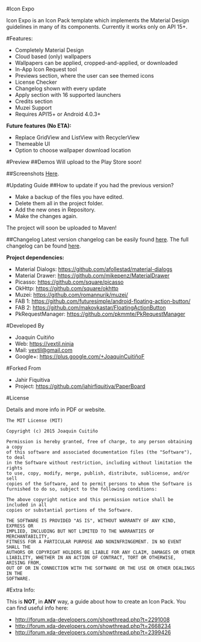 #Icon Expo

Icon Expo is an Icon Pack template which implements the Material Design guidelines in many of its components.
Currently it works only on API 15+.

#Features:
- Completely Material Design
- Cloud based (only) wallpapers
- Wallpapers can be applied, cropped-and-applied, or downloaded
- In-App Icon Request tool
- Previews section, where the user can see themed icons
- License Checker
- Changelog shown with every update
- Apply section with 16 supported launchers
- Credits section
- Muzei Support
- Requires API15+ or Android 4.0.3+

<b>Future features (No ETA):</b>
- Replace GridView and ListView with RecyclerView
- Themeable UI
- Option to choose wallpaper download location


#Preview
##Demos
Will upload to the Play Store soon!

##Screenshots
 [Here](https://github.com/Vextil/PaperBoard/tree/master/screenshots).


#Updating Guide
##How to update if you had the previous version?
- Make a backup of the files you have edited.
- Delete them all in the project folder.
- Add the new ones in Repository.
- Make the changes again.

The project will soon be uploaded to Maven!

##Changelog
Latest version changelog can be easily found [here](https://github.com/Vextil/PaperBoard/releases/latest).
The full changelog can be found [here](https://github.com/Vextil/PaperBoard/releases).
      
<b>Project dependencies:</b>
* Material Dialogs: https://github.com/afollestad/material-dialogs
* Material Drawer: https://github.com/mikepenz/MaterialDrawer
* Picasso: https://github.com/square/picasso
* OkHttp: https://github.com/square/okhttp
* Muzei: https://github.com/romannurik/muzei/
* FAB 1: https://github.com/futuresimple/android-floating-action-button/
* FAB 2: https://github.com/makovkastar/FloatingActionButton
* PkRequestManager: https://github.com/pkmmte/PkRequestManager
    
#Developed By

* Joaquin Cuitiño
* Web: https://vextil.ninja
* Mail: vextil@gmail.com
* Google+: https://plus.google.com/+JoaquinCuitiñoF

#Forked From

* Jahir Fiquitiva
* Project: https://github.com/jahirfiquitiva/PaperBoard

    
    
#License

Details and more info in PDF or website.

	The MIT License (MIT)

	Copyright (c) 2015 Joaquin Cuitiño

	Permission is hereby granted, free of charge, to any person obtaining a copy
	of this software and associated documentation files (the "Software"), to deal
	in the Software without restriction, including without limitation the rights
	to use, copy, modify, merge, publish, distribute, sublicense, and/or sell
	copies of the Software, and to permit persons to whom the Software is
	furnished to do so, subject to the following conditions:

	The above copyright notice and this permission notice shall be included in all
	copies or substantial portions of the Software.

	THE SOFTWARE IS PROVIDED "AS IS", WITHOUT WARRANTY OF ANY KIND, EXPRESS OR
	IMPLIED, INCLUDING BUT NOT LIMITED TO THE WARRANTIES OF MERCHANTABILITY,
	FITNESS FOR A PARTICULAR PURPOSE AND NONINFRINGEMENT. IN NO EVENT SHALL THE
	AUTHORS OR COPYRIGHT HOLDERS BE LIABLE FOR ANY CLAIM, DAMAGES OR OTHER
	LIABILITY, WHETHER IN AN ACTION OF CONTRACT, TORT OR OTHERWISE, ARISING FROM,
	OUT OF OR IN CONNECTION WITH THE SOFTWARE OR THE USE OR OTHER DEALINGS IN THE
	SOFTWARE.


#Extra Info:

This is <b>NOT</b>, in <b>ANY</b> way, a guide about how to create an Icon Pack.
You can find useful info here:
- http://forum.xda-developers.com/showthread.php?t=2291008
- http://forum.xda-developers.com/showthread.php?t=2668234
- http://forum.xda-developers.com/showthread.php?t=2399426
